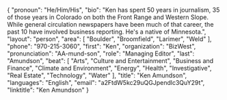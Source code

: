 {
  "pronoun": "He/Him/His",
  "bio": "Ken has spent 50 years in journalism, 35 of those years in Colorado on both the Front Range and Western Slope. While general circulation newspapers have been much of that career, the past 10 have involved business reporting. He's a native of Minnesota.",
  "layout": "person",
  "area": [
    "Boulder",
    "Broomfield",
    "Larimer",
    "Weld"
  ],
  "phone": "970-215-3060",
  "first": "Ken",
  "organization": "BizWest",
  "pronunciation": "AA-mund-son",
  "role": "Managing Editor",
  "last": "Amundson",
  "beat": [
    "Arts",
    "Culture and Entertainment",
    "Business and Finance",
    "Climate and Environment",
    "Energy",
    "Health",
    "Investigative",
    "Real Estate",
    "Technology",
    "Water"
  ],
  "title": "Ken Amundson",
  "languages": "English",
  "email": "a2FtdW5kc29uQGJpendlc3QuY29t",
  "linktitle": "Ken Amundson"
}
